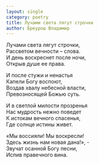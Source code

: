 ```yaml
---
layout: single
category: poetry
title: Лучами света лягут строчки
author: Бреурош Владимир
---
```


Лучами света лягут строчки,  
Рассветом вечности – слова.  
И день воскреснет после ночи,  
Открыв душе ее права.  

И после стужи и ненастья  
Капели Богу воспоют,  
Воздав хвалу небесной власти,  
Превозносящей Божью суть.  

И в светлой милости прозренья  
Нас мудрость нежно поведет  
К истокам вечного спасенья,  
Где солнце истины живет.  

«Мы воссияли! Мы воскресли!  
Здесь жизнь нам новая дана!», -  
Звучат осанной Богу песни,  
Испив правечного вина.  
